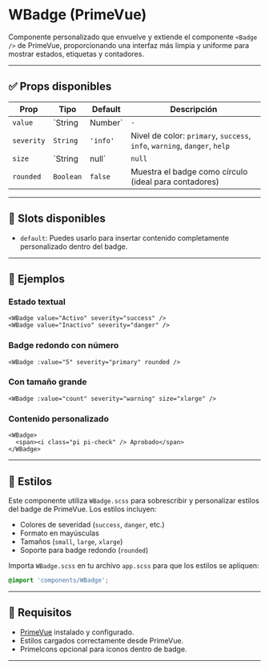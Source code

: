 # WBadge (PrimeVue)

Componente personalizado que envuelve y extiende el componente `<Badge />` de PrimeVue, proporcionando una interfaz más limpia y uniforme para mostrar estados, etiquetas y contadores.

---

## ✅ Props disponibles

| Prop       | Tipo              | Default   | Descripción |
|------------|-------------------|-----------|-------------|
| `value`    | `String|Number`   | `-`       | Texto o número a mostrar dentro del badge |
| `severity` | `String`          | `'info'`  | Nivel de color: `primary`, `success`, `info`, `warning`, `danger`, `help` |
| `size`     | `String|null`     | `null`    | Tamaño del badge: `large`, `xlarge`, o `null` |
| `rounded`  | `Boolean`         | `false`   | Muestra el badge como círculo (ideal para contadores) |

---

## 🎯 Slots disponibles

- `default`: Puedes usarlo para insertar contenido completamente personalizado dentro del badge.

---

## 🧪 Ejemplos

### Estado textual

```vue
<WBadge value="Activo" severity="success" />
<WBadge value="Inactivo" severity="danger" />
```

### Badge redondo con número

```vue
<WBadge :value="5" severity="primary" rounded />
```

### Con tamaño grande

```vue
<WBadge :value="count" severity="warning" size="xlarge" />
```

### Contenido personalizado

```vue
<WBadge>
  <span><i class="pi pi-check" /> Aprobado</span>
</WBadge>
```

---

## 🎨 Estilos

Este componente utiliza `WBadge.scss` para sobrescribir y personalizar estilos del badge de PrimeVue. Los estilos incluyen:

- Colores de severidad (`success`, `danger`, etc.)
- Formato en mayúsculas
- Tamaños (`small`, `large`, `xlarge`)
- Soporte para badge redondo (`rounded`)

Importa `WBadge.scss` en tu archivo `app.scss` para que los estilos se apliquen:

```scss
@import 'components/WBadge';
```

---

## 🚀 Requisitos

- [PrimeVue](https://primevue.org/) instalado y configurado.
- Estilos cargados correctamente desde PrimeVue.
- PrimeIcons opcional para íconos dentro de badge.

---